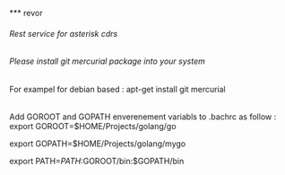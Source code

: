 *** revor
###### Rest service for asterisk cdrs

###### Please install git mercurial package into your system
For exampel for debian based : apt-get install git mercurial
######
Add GOROOT and GOPATH enverenement variabls to .bachrc as follow :
export GOROOT=$HOME/Projects/golang/go

export GOPATH=$HOME/Projects/golang/mygo

export PATH=$PATH:$GOROOT/bin:$GOPATH/bin

